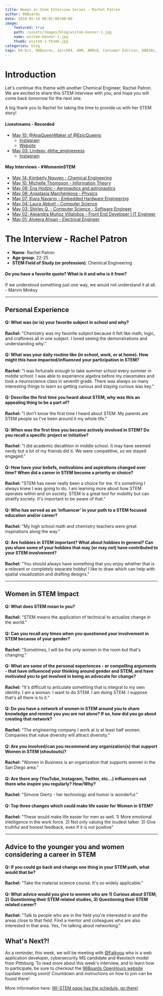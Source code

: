 ```yaml
---
title: Women in Stem Interview Series - Rachel Patron
author: 96Boards
date: 2018-05-14 00:01:00+00:00
image:
    featured: true
    path: /assets/images/blog/wistem-banner-1.jpg
    name: wistem-banner-1.jpg
    thumb: wistem-1-thumb.jpg
categories: blog
tags: 64-bit, 96Boards, aarch64, ARM, ARMv8, Consumer Edition, DB820c, Rock960, Hikey960, enterprise edition, product, single board computer, linaro, linux, open source, openhours, robert wolff, podcast, technology, tech, computer, hardware, software, women in stem, stem, robert wolff
---
```


# Introduction

Let's continue this theme with another Chemical Engineer, Rachel Patron. We are excited to share this STEM interview with you, and hope you will come back tomorrow for the next one.

A big thank you to Rachel for taking the time to provide us with her STEM story!


#### Livestreams - Recorded

- [May 10: @AnaQueenMaker of @EpicQueens](https://youtu.be/IhBme5830Dc)
   - [Instagram](https://www.instagram.com/anaqueenmaker/)
   - [Website](https://epicqueen.org/)
- [May 03: Lindsey, @the_engineeress](https://youtu.be/kf8XAB0F_QE)
    - [Instagram](https://www.instagram.com/the_engineeress/)

#### May Interviews - #WomeninSTEM

- [May 14: Kimberly Nguyen - Chemical Engineering](https://www.96boards.org/blog/wistem-09/)
- [May 10: Michelle Thompson - Information Theory](https://www.96boards.org/blog/wistem-08/)
- [May 09: Ena Hodzic - Aeronautics and astronautics](https://www.96boards.org/blog/wistem-07/)
- [May 08: Anastasia Marchenkova - Physics](https://www.96boards.org/blog/wistem-06/)
- [May 07: Kiara Navarro - Embedded Hardware Engineering](https://www.96boards.org/blog/wistem-05/)
- [May 04: Laura Abbott - Computer Science](https://www.96boards.org/blog/wistem-04/)
- [May 03: Shirley Q. - Computer Science - Software Engineer](https://www.96boards.org/blog/wistem-03/)
- [May 02: Alejandra Muñoz Villalobos - Front End Developer I IT Engineer](https://www.96boards.org/blog/wistem-02/)
- [May 01: Alveera Ahsan - Electrical Engineer](https://www.96boards.org/blog/wistem-01/)

# The Interview - Rachel Patron

- **Name**: Rachel Patron
- **Age group**: 22-25
- **STEM Field of Study (or profession)**: Chemical Engineering

#### Do you have a favorite quote? What is it and who is it from?

If we understood something just one way, we would not understand it at all. - Marvin Minksy

***

## Personal Experience

#### Q: What was (or is) your favorite subject in school and why?

**Rachel:** "Chemistry was my favorite subject because it felt like math, logic, and craftiness all in one subject. I loved seeing the demonstrations and understanding why."

#### Q: What was your daily routine like (in school, work, or at home). How might this have impacted/influenced your participation in STEM?

**Rachel:** "I was fortunate enough to take summer school every summer in middle school. I was able to experience algebra before my classmates and took a neuroscience class in seventh grade. There was always so many interesting things to learn so getting curious and staying curious was key."

#### Q: Describe the first time you heard about STEM, why was this an appealing thing to be a part of?

**Rachel:** "I don't know the first time I heard about STEM. My parents are STEM people so I've been around it my whole life."

#### Q: When was the first time you became actively involved in STEM? Do you recall a specific project or initiative?

**Rachel:** "I did academic decathlon in middle school. It may have seemed nerdy but a lot of my friends did it. We were competitive, so we stayed engaged."

#### Q: How have your beliefs, motivations and aspirations changed over time? When did a career in STEM become a priority or choice?

**Rachel:** "STEM has never really been a choice for me. It's something I always knew I was going to do. I am learning more about how STEM operates within and on society. STEM is a great tool for mobility but can stratify society. It's important to be aware of that."

#### Q: Who has served as an ‘influencer’ in your path to a STEM focused education and/or career?

**Rachel:** "My high school math and chemistry teachers were great inspirations along the way."

#### Q: Are hobbies in STEM important? What about hobbies in general? Can you share some of your hobbies that may (or may not) have contributed to your STEM involvement?

**Rachel:** "You should always have something that you enjoy whether that is a relevant or completely separate hobby! I like to draw which can help with spatial visualization and drafting designs."

***

## Women in STEM Impact

#### Q: What does STEM mean to you?

**Rachel:** "STEM means the application of technical to actualize change in the world."

#### Q: Can you recall any times when you questioned your involvement in STEM because of your gender?

**Rachel:** "Sometimes, I will be the only women in the room but that's changing."

#### Q: What are some of the personal experiences - or compelling arguments - that have influenced your thinking around gender and STEM, and have motivated you to get involved in being an advocate for change?

**Rachel:** "It's difficult to articulate something that is integral to my own identity. I am a woman. I want to do STEM. I am doing STEM. I suppose that's all there is to it."

#### Q: Do you have a network of women in STEM around you to share knowledge and remind you you are not alone? If so, how did you go about creating that network?

**Rachel:** "The engineering company I work at is at least half women. Companies that value diversity will attract diversity."

#### Q: Are you involved/can you recommend any organization(s) that support Women in STEM (shoutouts)?

**Rachel:** "Women in Business is an organization that supports women in the San Diego area."

#### Q: Are there any (YouTube, Instagram, Twitter, etc...) influencers out there who inspire you regularly? How/Why?

**Rachel:** "Simone  Giertz - her technology and humor is wonderful."

#### Q: Top three changes which could make life easier for Women in STEM?

**Rachel:** "These would make life easier for men as well. 1) More emotional intelligence in the work force. 2) Not only valuing the loudest talker. 3) Give truthful and honest feedback, even if it is not positive"

***

## Advice to the younger you and women considering a career in STEM

#### Q: If you could go back and change one thing in your STEM path, what would that be?

**Rachel:** "Take the material science course. It's so widely applicable."

#### Q: What advice would you give to women who are 1) Curious about STEM, 2) Questioning their STEM related studies, 3) Questioning their STEM related career?

**Rachel:** "Talk to people who are in the field you're interested in and the areas close to that field. Find a mentor and colleagues who are also interested in that area. Yes, I'm talking about networking."

## What's Next?!

As a reminder, this week, we will be meeting with [@Falkyou](https://www.instagram.com/falkyou/) who is a web application developer, cybersecurity MS candidate and #sextech model from Pittsburg. To read more about this week's interview, and to learn how to participate, be sure to checkout the [96Boards OpenHours website](https://www.96boards.org/openhours/) (update coming soon)! Countdown and instructions on how to join can be found there!

More information here: [WI-STEM page has the schedule, go there! ](https://www.96boards.org/go/wistem-2018/)
